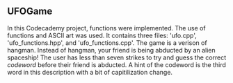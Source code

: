 ## UFOGame

In this Codecademy project, functions were implemented. The use of functions and ASCII art was used. It contains three files: 'ufo.cpp', 'ufo_functions.hpp', and 'ufo_functions.cpp'. The game is a verison of hangman. Instead of hangman, your friend is being abducted by an alien spaceship! The user has less than seven strikes to try and guess the correct *codeword* before their friend is abducted. A hint of the codeword is the third word in this description with a bit of capitilization change. 
